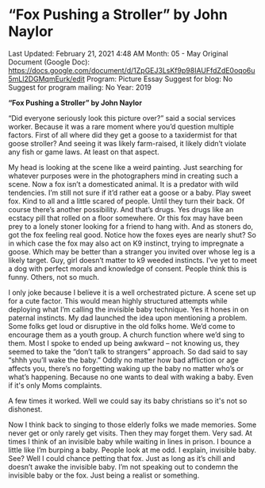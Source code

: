 # “Fox Pushing a Stroller” by John Naylor

Last Updated: February 21, 2021 4:48 AM
Month: 05 - May
Original Document (Google Doc): https://docs.google.com/document/d/1ZpGEJ3LsKf9p98IAUFfdZdE0oqo6u5mLl2DGMqmEurk/edit
Program: Picture Essay
Suggest for blog: No
Suggest for program mailing: No
Year: 2019

**“Fox Pushing a Stroller” by John Naylor**

“Did everyone seriously look this picture over?” said a social services worker. Because it was a rare moment where you’d question multiple factors. First of all where did they get a goose to a taxidermist for that goose stroller? And seeing it was likely farm-raised, it likely didn’t violate any fish or game laws. At least on that aspect.

My head is looking at the scene like a weird painting. Just searching for whatever purposes were in the photographers mind in creating such a scene. Now a fox isn’t a domesticated animal. It is a predator with wild tendencies. I’m still not sure if it’d rather eat a goose or a baby. Play sweet fox. Kind to all and a little scared of people. Until they turn their back. Of course there’s another possibility. And that’s drugs. Yes drugs like an ecstacy pill that rolled on a floor somewhere. Or this fox may have been prey to a lonely stoner looking for a friend to hang with. And as stoners do, got the fox feeling real good. Notice how the foxes eyes are nearly shut? So in which case the fox may also act on K9 instinct, trying to impregnate a goose. Which may be better than a stranger you invited over whose leg is a likely target. Guy, girl doesn’t matter to k9 weeded instincts. I’ve yet to meet a dog with perfect morals and knowledge of consent. People think this is funny. Others, not so much.

I only joke because I believe it is a well orchestrated picture. A scene set up for a cute factor. This would mean highly structured attempts while deploying what I’m calling the invisible baby technique. Yes it hones in on paternal instincts. My dad launched the idea upon mentioning a problem. Some folks get loud or disruptive in the old folks home. We’d come to encourage them as a youth group. A church function where we’d sing to them. Most I spoke to ended up being awkward – not knowing us, they seemed to take the “don’t talk to strangers” approach. So dad said to say “shhh you’ll wake the baby.” Oddly no matter how bad affliction or age affects you, there’s no forgetting waking up the baby no matter who’s or what’s happening. Because no one wants to deal with waking a baby. Even if it's only Moms complaints.

A few times it worked. Well we could say its baby christians so it's not so dishonest.

Now I think back to singing to those elderly folks we made memories. Some never get or only rarely get visits. Then they may forget them. Very sad. At times I think of an invisible baby while waiting in lines in prison. I bounce a little like I’m burping a baby. People look at me odd. I explain, invisible baby. See? Well I could chance petting that fox. Just as long as it’s chill and doesn’t awake the invisible baby. I’m not speaking out to condemn the invisible baby or the fox. Just being a realist or something.